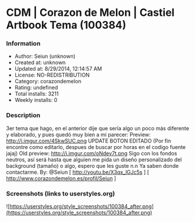 # CDM | Corazon de Melon | Castiel Artbook Tema (100384)

### Information
- Author: Seiun (unknown)
- Created at: unknown
- Updated at: 8/29/2014, 12:14:57 AM
- License: NO-REDISTRIBUTION
- Category: corazondemelon
- Rating: undefined
- Total installs: 3211
- Weekly installs: 0


### Description
3er tema que hago, en el anterior dije que sería algo un poco más diferente y elaborado, y pues quedó muy bien a mi parecer:
Preview: http://i.imgur.com/4SkwSUC.png
UPDATE BOTON EDITADO
(Por fin encontre como editarlo, despues de buscar por horas en el codigo fuente jajaj)
Old preview: http://i.imgur.com/oNdev7t.png
Sigo con los fondos neutros, así será hasta que alguien me pida un diseño personalizado del background (tamaño) o algo, espero que les guste n.n Ya saben donde contactarme.
By: @Seiun
[ http://youtu.be/X3qx_lGJc5s ]
[ http://www.corazondemelon.es/profil/Seiun ]


### Screenshots (links to userstyles.org)
![https://userstyles.org/style_screenshots/100384_after.png](https://userstyles.org/style_screenshots/100384_after.png)


